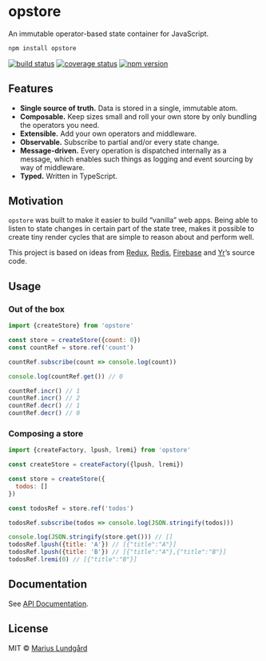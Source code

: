 # opstore

An immutable operator-based state container for JavaScript.

```sh
npm install opstore
```

[![build status](https://img.shields.io/travis/mariuslundgard/opstore/master.svg?style=flat-square)](https://travis-ci.org/mariuslundgard/opstore)
[![coverage status](https://img.shields.io/coveralls/mariuslundgard/opstore/master.svg?style=flat-square)](https://coveralls.io/github/mariuslundgard/opstore?branch=master)
[![npm version](https://img.shields.io/npm/v/opstore.svg?style=flat-square)](https://www.npmjs.com/package/opstore)

## Features

* **Single source of truth.** Data is stored in a single, immutable atom.
* **Composable.** Keep sizes small and roll your own store by only bundling the operators you need.
* **Extensible.** Add your own operators and middleware.
* **Observable.** Subscribe to partial and/or every state change.
* **Message-driven.** Every operation is dispatched internally as a message, which enables such things as logging and
  event sourcing by way of middleware.
* **Typed.** Written in TypeScript.

## Motivation

`opstore` was built to make it easier to build “vanilla” web apps. Being able to listen to state changes in certain part
of the state tree, makes it possible to create tiny render cycles that are simple to reason about and perform well.

This project is based on ideas from [Redux](http://redux.js.org/), [Redis](https://redis.io/),
[Firebase](https://firebase.google.com/) and [Yr](https://www.yr.no/en)’s source code.

## Usage

### Out of the box

```js
import {createStore} from 'opstore'

const store = createStore({count: 0})
const countRef = store.ref('count')

countRef.subscribe(count => console.log(count))

console.log(countRef.get()) // 0

countRef.incr() // 1
countRef.incr() // 2
countRef.decr() // 1
countRef.decr() // 0
```

### Composing a store

```js
import {createFactory, lpush, lremi} from 'opstore'

const createStore = createFactory({lpush, lremi})

const store = createStore({
  todos: []
})

const todosRef = store.ref('todos')

todosRef.subscribe(todos => console.log(JSON.stringify(todos)))

console.log(JSON.stringify(store.get())) // []
todosRef.lpush({title: 'A'}) // [{"title":"A"}]
todosRef.lpush({title: 'B'}) // [{"title":"A"},{"title":"B"}]
todosRef.lremi(0) // [{"title":"B"}]
```

## Documentation

See [API Documentation](API.md).

## License

MIT © [Marius Lundgård](https://mariuslundgard.com)

